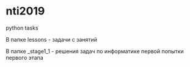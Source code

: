 # nti2019
python tasks

В папке lessons - задачи с занятий

В папке _stage1_1 - решения задач по информатике первой попытки первого этапа
